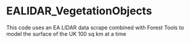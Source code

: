 # EALIDAR_VegetationObjects
This code uses an EA LIDAR data scrape combined with Forest Tools to model the surface of the UK 100 sq km at a time
